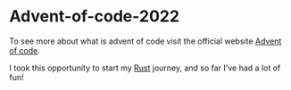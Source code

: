 # Advent-of-code-2022

To see more about what is advent of code visit the official website [Advent of code](https://adventofcode.com/).

I took this opportunity to start my [Rust](https://doc.rust-lang.org/stable/book/title-page.html) journey, and so far I've had a lot of fun!
